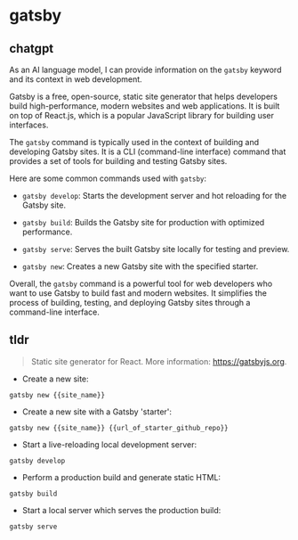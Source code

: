 # gatsby 
## chatgpt 
As an AI language model, I can provide information on the `gatsby` keyword and its context in web development.

Gatsby is a free, open-source, static site generator that helps developers build high-performance, modern websites and web applications. It is built on top of React.js, which is a popular JavaScript library for building user interfaces.

The `gatsby` command is typically used in the context of building and developing Gatsby sites. It is a CLI (command-line interface) command that provides a set of tools for building and testing Gatsby sites. 

Here are some common commands used with `gatsby`:

- `gatsby develop`: Starts the development server and hot reloading for the Gatsby site.

- `gatsby build`: Builds the Gatsby site for production with optimized performance.

- `gatsby serve`: Serves the built Gatsby site locally for testing and preview.

- `gatsby new`: Creates a new Gatsby site with the specified starter. 

Overall, the `gatsby` command is a powerful tool for web developers who want to use Gatsby to build fast and modern websites. It simplifies the process of building, testing, and deploying Gatsby sites through a command-line interface. 

## tldr 
 
> Static site generator for React.
> More information: <https://gatsbyjs.org>.

- Create a new site:

`gatsby new {{site_name}}`

- Create a new site with a Gatsby 'starter':

`gatsby new {{site_name}} {{url_of_starter_github_repo}}`

- Start a live-reloading local development server:

`gatsby develop`

- Perform a production build and generate static HTML:

`gatsby build`

- Start a local server which serves the production build:

`gatsby serve`
